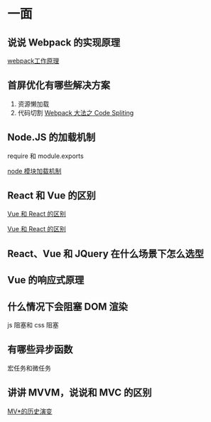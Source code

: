 # 一面

## 说说 Webpack 的实现原理

[webpack工作原理](https://i-want-offer.github.io/FE-Essay/%E6%A8%A1%E5%9D%97%E5%8C%96/webpack%E5%B7%A5%E4%BD%9C%E5%8E%9F%E7%90%86.html)

## 首屏优化有哪些解决方案

1.  资源懒加载
2.  代码切割 [Webpack 大法之 Code Spliting](https://zhuanlan.zhihu.com/p/26710831)

## Node.JS 的加载机制

require 和 module.exports 

[node 模块加载机制](https://juejin.im/post/5d84456851882556f33d5fb0)

## React 和 Vue 的区别

[Vue 和 React 的区别](https://juejin.im/post/5b8b56e3f265da434c1f5f76)

[Vue 和 React 的区别](https://i-want-offer.github.io/FE-Essay/%E6%A1%86%E6%9E%B6/Vue%E5%92%8CReact%E7%9A%84%E5%8C%BA%E5%88%AB.html)

## React、Vue 和 JQuery 在什么场景下怎么选型

## Vue 的响应式原理



## 什么情况下会阻塞 DOM 渲染

js 阻塞和 css 阻塞

## 有哪些异步函数

宏任务和微任务

## 讲讲 MVVM，说说和 MVC 的区别

[MV*的历史演变](https://juejin.im/post/5cd8a7c1f265da037a3d0992#heading-0)

